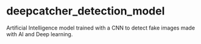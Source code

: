 # deepcatcher_detection_model
Artificial Intelligence model trained with a CNN to detect fake images made with AI and Deep learning.
